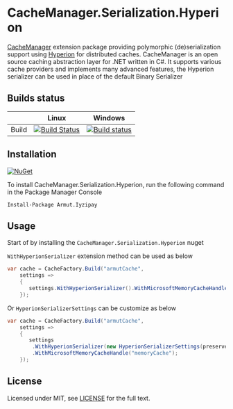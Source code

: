 # CacheManager.Serialization.Hyperion
[CacheManager](https://github.com/MichaCo/CacheManager) extension package providing polymorphic (de)serialization support using [Hyperion](https://github.com/akkadotnet/Hyperion) for distributed caches. CacheManager is an open source caching abstraction layer for .NET written in C#. It supports various cache providers and implements many advanced features, the Hyperion serializer can be used in place of the default Binary Serializer

## Builds status
|       | Linux | Windows |
|-------|-------|----------|
| Build | [![Build Status](https://travis-ci.org/armutcom/CacheManager.Serialization.Hyperion.svg?branch=master)](https://travis-ci.org/armutcom/CacheManager.Serialization.Hyperion)      | [![Build status](https://ci.appveyor.com/api/projects/status/o6ni2cs82at7t1e5/branch/master?svg=true)](https://ci.appveyor.com/project/Blind-Striker/cachemanager-serialization-hyperion/branch/master)

## Installation
[![NuGet](https://img.shields.io/nuget/v/CacheManager.Serialization.Hyperion.svg)](https://www.nuget.org/packages/CacheManager.Serialization.Hyperion)

To install CacheManager.Serialization.Hyperion, run the following command in the Package Manager Console

```
Install-Package Armut.Iyzipay
```

## Usage

Start of by installing the `CacheManager.Serialization.Hyperion` nuget

`WithHyperionSerializer` extension method can be used as below

```csharp
var cache = CacheFactory.Build("armutCache",
    settings =>
    {
       settings.WithHyperionSerializer().WithMicrosoftMemoryCacheHandle("memoryCache");
    });
```

Or `HyperionSerializerSettings` can be customize as below

```csharp
var cache = CacheFactory.Build("armutCache",
    settings =>
    {
       settings
        .WithHyperionSerializer(new HyperionSerializerSettings(preserveObjectReferences:true, versionTolerance:true, ignoreISerializable:true))
        .WithMicrosoftMemoryCacheHandle("memoryCache");
    });
```

## License
Licensed under MIT, see [LICENSE](LICENSE) for the full text.
